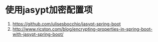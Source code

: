
# 使用jasypt加密配置项

1. <https://github.com/ulisesbocchio/jasypt-spring-boot>
2. <http://www.ricston.com/blog/encrypting-properties-in-spring-boot-with-jasypt-spring-boot/>
